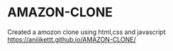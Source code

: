 # AMAZON-CLONE
 Created a amozon clone using html,css and javascript
 https://aniiikettt.github.io/AMAZON-CLONE/
